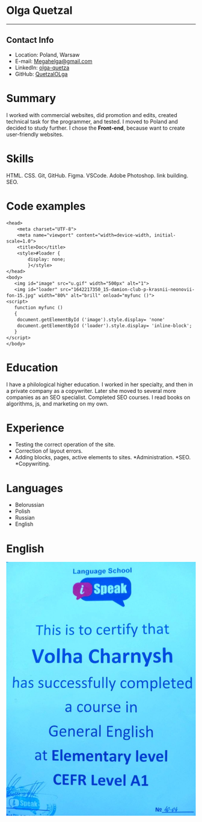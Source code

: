 # Olga Quetzal
* * *
## Contact Info


* Location: Poland, Warsaw
* E-mail: Megahelga@gmail.com
* LinkedIn: [olga-quetza](https://www.linkedin.com/in/olga-quetzal/)
* GitHub: [QuetzalOLga](https://www.linkedin.com/in/olga-quetzal/)


# Summary


I worked with commercial websites, did promotion and edits, created technical task  for the programmer, and tested. I moved to Poland and decided to study further. I chose the **Front-end**, because want to
create user-friendly websites.

# Skills


HTML.
CSS.
Git, GitHub.
Figma.
VSCode.
Adobe Photoshop.
link building.
SEO.


# Code examples

```
<head>
    <meta charset="UTF-8">
    <meta name="viewport" content="width=device-width, initial-scale=1.0">
    <title>Doc</title>
    <style>#loader {
        display: none;
        }</style>
</head>
<body>
   <img id="image" src="u.gif" width="500px" alt="1">   
   <img id="loader" src="1642217350_15-damion-club-p-krasnii-neonovii-fon-15.jpg" width="80%" alt="brill" onload="myfunc ()"> 
<script>
   function myfunc () 
   {
    document.getElementById ('image').style.display= 'none'
    document.getElementById ('loader').style.display= 'inline-block';
   }
</script>
</body>
```

 # Education


I have a philological higher education. I worked in her specialty, and then in a private company as a copywriter. Later she moved to several more companies as an SEO specialist.
Completed SEO courses.
I read books on algorithms, js, and marketing on my own.


# Experience


* Testing the correct operation of the site.
* Correction of layout errors.
* Adding blocks, pages, active elements to sites.
*Administration.
*SEO.
*Copywriting.


# Languages


* Belorussian
* Polish
* Russian
* English


# English
![Language school I Speak](https://github.com/QuetzalOlga/rsschool-cv/blob/gh-pages/a1.jpg)


